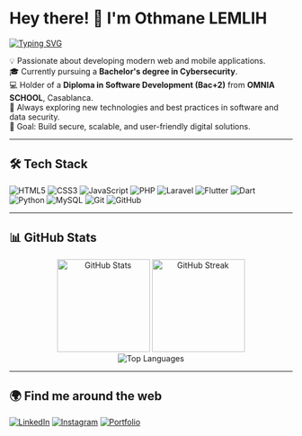 # Hey there! 👋 I'm Othmane LEMLIH  

[![Typing SVG](https://readme-typing-svg.herokuapp.com?font=Fira+Code&pause=1000&color=F7AB0A&width=435&lines=Hi%2C+I'm+Othmane!;Web+%26+Mobile+Developer;Flutter+%26+Laravel+Enthusiast;Cybersecurity+Student;Tech+Explorer)](https://git.io/typing-svg)

💡 Passionate about developing modern web and mobile applications.  
🎓 Currently pursuing a **Bachelor's degree in Cybersecurity**.  
💻 Holder of a **Diploma in Software Development (Bac+2)** from **OMNIA SCHOOL**, Casablanca.  
🌱 Always exploring new technologies and best practices in software and data security.  
🎯 Goal: Build secure, scalable, and user-friendly digital solutions.  

---

## 🛠️ Tech Stack
![HTML5](https://img.shields.io/badge/HTML5-E34F26?style=for-the-badge&logo=html5&logoColor=white)
![CSS3](https://img.shields.io/badge/CSS3-1572B6?style=for-the-badge&logo=css3&logoColor=white)
![JavaScript](https://img.shields.io/badge/JavaScript-F7DF1E?style=for-the-badge&logo=javascript&logoColor=black)
![PHP](https://img.shields.io/badge/PHP-777BB4?style=for-the-badge&logo=php&logoColor=white)
![Laravel](https://img.shields.io/badge/Laravel-FF2D20?style=for-the-badge&logo=laravel&logoColor=white)
![Flutter](https://img.shields.io/badge/Flutter-02569B?style=for-the-badge&logo=flutter&logoColor=white)
![Dart](https://img.shields.io/badge/Dart-0175C2?style=for-the-badge&logo=dart&logoColor=white)
![Python](https://img.shields.io/badge/Python-3776AB?style=for-the-badge&logo=python&logoColor=white)
![MySQL](https://img.shields.io/badge/MySQL-005C84?style=for-the-badge&logo=mysql&logoColor=white)
![Git](https://img.shields.io/badge/Git-F05032?style=for-the-badge&logo=git&logoColor=white)
![GitHub](https://img.shields.io/badge/GitHub-181717?style=for-the-badge&logo=github&logoColor=white)

---

## 📊 GitHub Stats

<div align="center">
  
  <img src="https://github-readme-stats.vercel.app/api?username=othmane005&show_icons=true&theme=tokyonight&hide_border=true&count_private=true" height="165" alt="GitHub Stats"/>
  <img src="https://github-readme-streak-stats.herokuapp.com/?user=othmane005&theme=tokyonight&hide_border=true" height="165" alt="GitHub Streak"/>

</div>

<div align="center">
  
  <img src="https://github-readme-stats.vercel.app/api/top-langs/?username=othmane005&layout=compact&theme=tokyonight&hide_border=true" alt="Top Languages"/>

</div>

---

## 🌍 Find me around the web
[![LinkedIn](https://img.shields.io/badge/LinkedIn-%230077B5.svg?&style=for-the-badge&logo=linkedin&logoColor=white)](https://www.linkedin.com/in/othmanelh/)
[![Instagram](https://img.shields.io/badge/Instagram-%23E4405F.svg?&style=for-the-badge&logo=instagram&logoColor=white)](https://www.instagram.com/othman__lh/)
[![Portfolio](https://img.shields.io/badge/Portfolio-%23000000.svg?&style=for-the-badge&logo=firefox&logoColor=white)](https://rissss21.github.io/portofolio/)
